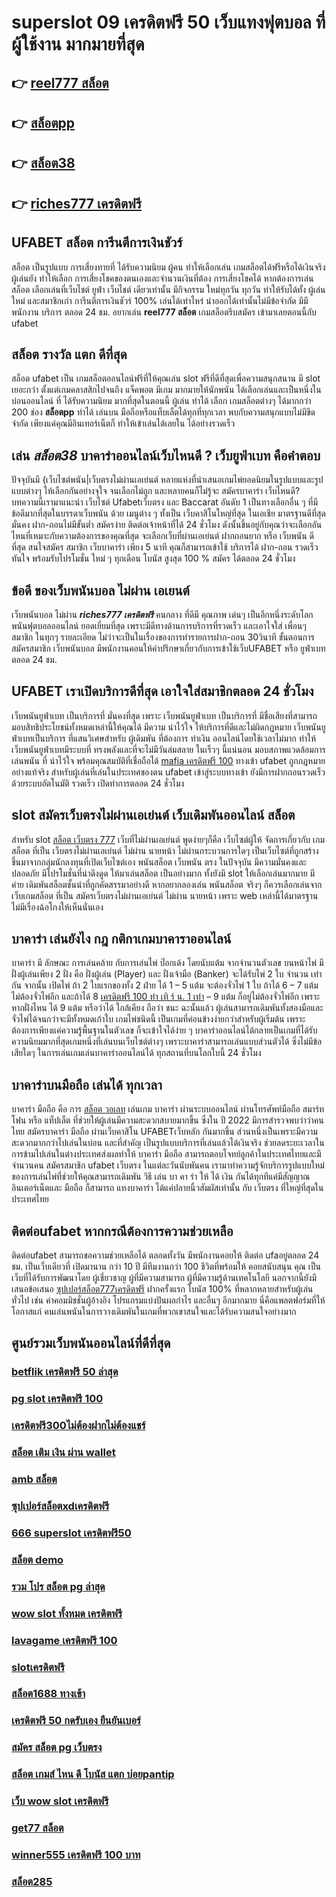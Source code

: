 # superslot 09 เครดิตฟรี 50  เว็บแทงฟุตบอล ที่ ผู้ใช้งาน มากมายที่สุด 

## 👉 [reel777 สล็อต](https://ufa7777.ufax.win/)
## 👉 [สล็อตpp](https://ufabetpgufa.ufax.win/)
## 👉 [สล็อต38](https://ufa7777.ufax.win/)
## 👉 [riches777 เครดิตฟรี](https://ufabetpgufa.ufax.win/)

## UFABET สล็อต  การีนตีการเงินชัวร์

สล็อต เป็นรูปแบบ การเสี่ยงทายที่  ได้รับความนิยม ผู้คน  ทำให้เลือกเล่น เกมสล็อตได้ฟรีหรือได้เงินจริง ผู้เล่นยัง  ทำให้เลือก การเสี่ยงโชคของตนเองและจำนวนเงินที่ต้อง การเสี่ยงโชคได้ หากต้องการเล่นสล็อต เลือกเล่นที่เว็บไชต์   ยูฟ่า เว็บไชต์ เดียวเท่านั้น มีกิจกรรม  ใหม่ทุกวัน ทุกวัน   ทำให้รับได้ทั้ง ผู้เล่นใหม่ และสมาชิกเก่า การีนตีการเงินชัวร์ 100% เล่นได้เท่าไหร่ นำออกได้เท่านั้นไม่มีข้อจำกัด มีมีพนักงาน บริการ ตลอด 24 ชม.   อยากเล่น **reel777 สล็อต** เกมสล็อตรีบสมัคร เข้ามาเลยตอนนี้กับ  ufabet 


## สล็อต  รางวัล แตก ดีที่สุด

สล็อต  ufabet   เป็น เกมสล็อตออนไลน์ฟรีที่ให้คุณเล่น slot ฟรีที่ดีที่สุดเพื่อความสนุกสนาน มี slot  เยอะกว่า ตั้งแต่เกมคลาสสิกไปจนถึง แจ็คพอต  มีเกม มากมายให้นักพนัน ได้เลือกเล่นและเป็นหนึ่งใน  บ่อนออนไลน์ ที่  ได้รับความนิยม มากที่สุดในตอนนี้  ผู้เล่น  ทำได้ เลือก เกมสล็อตต่างๆ ได้มากกว่า 200 ช่อง  **สล็อตpp** ทำได้ เล่นบน มือถือหรือแท็บเล็ตได้ทุกที่ทุกเวลา พบกับความสนุกแบบไม่มีขีดจำกัด เพียงแค่คุณมีอินเทอร์เน็ตก็  ทำให้เข้าเล่นได้เลยใน ได้อย่างรวดเร็ว  


## เล่น *สล็อต38* บาคาร่าออนไลน์เว็บไหนดี ?  เว็บยูฟ่าเบท คือคำตอบ

ปัจจุบันมี {เว็บไซต์พนัน|เว็บตรงไม่ผ่านเอเย่นต์  หลายแห่งที่นำเสนอเกมไพ่ยอดนิยมในรูปแบบและรูปแบบต่างๆ ให้เลือกกันอย่างจุใจ จนเลือกไม่ถูก และหลายคนก็ไม่รู้จะ สมัครบาคาร่า  เว็บไหนดี? บทความนี้เรามาแนะนำ เว็บไซต์ Ufabetเว็บตรง  และ Baccarat อันดับ 1 เป็นทางเลือกอื่น ๆ ที่มีข้อดีมากที่สุดในบรรดาเว็บพนัน ด้วย  เมนูต่าง ๆ  ทั้งเป็น เว็บคาสิโนใหญ่ที่สุด   ในเอเชีย มาตรฐานดีที่สุด มั่นคง ฝาก-ถอนไม่มีขั้นต่ำ  สมัครง่าย ติดต่อเจ้าหน้าที่ได้ 24 ชั่วโมง  ดังนั้นขึ้นอยู่กับคุณว่าจะเลือกอันไหนที่เหมาะกับความต้องการของคุณที่สุด จะเลือกเว็บที่ผ่านเอเย่นต์ ฝากถอนยาก หรือ เว็บพนัน ดีที่สุด สนใจสมัคร สมาชิก เว็บบาคาร่า  เพียง 5 นาที คุณก็สามารถเข้าใช้ บริการได้ ฝาก-ถอน รวดเร็วทันใจ พร้อมรับโปรโมชั่น ใหม่ ๆ ทุกเดือน โบนัส สูงสุด 100 % สมัคร ได้ตลอด 24 ชั่วโมง

##  ข้อดี ของเว็บพนันบอล ไม่ผ่าน เอเยนต์

 เว็บพนันบอล  ไม่ผ่าน ***riches777 เครดิตฟรี*** คนกลาง  ที่ดีมี  คุณภาพ เด่นๆ เป็นอีกหนึ่งระดับโลก  พนันฟุตบอลออนไลน์  ยอดเยี่ยมที่สุด  เพราะมีดีทางด้านการบริการที่รวดเร็ว และเอาใจใส่ เพื่อนๆ สมาชิก  ในทุกๆ รายละเอียด ไม่ว่าจะเป็นในเรื่องของการทำรายการฝาก-ถอน 30วินาที  ขั้นตอนการสมัครสมาชิก เว็บพนันบอล    มีพนักงานคอนให้คำปรึกษาเกี่ยวกับการเข้าใช้เว็บUFABET หรือ ยูฟ่าเบท ตลอด 24 ชม.


## UFABET เราเปิดบริการดีที่สุด เอาใจใส่สมาชิกตลอด 24 ชั่วโมง

 เว็บพนันยูฟ่าเบท เป็นบริการที่ มั่นคงที่สุด เพราะ เว็บพนันยูฟ่าเบท เป็นบริการที่ มีชื่อเสียงที่สามารถมอบสิทธิประโยชน์ทั้งหมดเหล่านี้ให้คุณได้ มีความ น่าไว้ใจ  ให้บริการที่ดีและไม่ผิดกฏหมาย  เว็บพนันยูฟ่าเบทเป็นบริการ ที่แสนวิเศษสำหรับ ผู้เดิมพัน ที่ต้องการ ทำเงิน ออนไลน์โดยใช้เวลาไม่มาก  ทำให้  เว็บพนันยูฟ่าเบทมีระบบที่ ทรงพลังและที่จะไม่มีวันล่มสลาย ในเร็วๆ นี้แน่นอน มอบสภาพแวดล้อมการเล่นพนัน ที่ น่าไว้ใจ พร้อมคุณสมบัติที่เชื่อถือได้ [mafia เครดิตฟรี 100](https://ufa7777.ufax.win/)  ทางเข้า ufabet   ถูกกฎหมายอย่างแท้จริง สำหรับผู้เล่นที่เล่นในประเทศของตน ufabet เข้าสู่ระบบทางเข้า ยังมีการฝากถอนรวดเร็วด้วยระบบอัตโนมัติ รวดเร็ว เปิดทำการตลอด 24 ชั่วโมง


##  slot  สมัครเว็บตรงไม่ผ่านเอเย่นต์    เว็บเดิมพันออนไลน์ สล็อต 

สำหรับ slot [สล็อต เว็บตรง 777](https://ufa7777.ufax.win/)   เว็บที่ไม่ผ่านเอเย่นต์ พูดง่ายๆก็คือ เว็บไซต์ผู้ให้ จัดการเกี่ยวกับ เกมสล็อต ที่เป็น เว็บตรงไม่ผ่านเอเย่นต์   ไม่ผ่าน นายหน้า  ไม่ผ่านกระบวนการใดๆ เป็นเว็บไซต์ที่ถูกสร้างขึ้นมาจากกลุ่มนักลงทุนที่เปิดเว็บไซต์เอง  พนันสล็อต   เว็บพนัน ตรง  ในปัจจุบัน มีความมั่นคงและปลอดภัย มีโปรโมชั่นที่น่าดึงดูด ให้มาเล่นสล็อต เป็นอย่างมาก ทั้งยังมี slot ให้เลือกเล่นมากมาย มีค่าย เดิมพันสล็อตชั้นนำที่ถูกคัดสรรมาอย่างดี หากอยากลองเล่น พนันสล็อต จริงๆ ก็ควรเลือกเล่นจากเว็บเกมสล็อต ที่เป็น  สมัครเว็บตรงไม่ผ่านเอเย่นต์   ไม่ผ่าน นายหน้า  เพราะ web เหล่านี้ได้มาตรฐานไม่มีเรื่องฉ้อโกงให้เห็นนั่นเอง


## บาคาร่า เล่นยังไง กฎ กติกาเกมบาคาราออนไลน์

บาคาร่า มี  ลักษณะ  การเล่นคล้าย กับการเล่นไพ่ ป๊อกเด้ง โดยนับแต้ม จากจำนวนตัวเลข บนหน้าไพ่ มีฝั่งผู้เล่นเพียง 2 ฝั่ง คือ ฝั่งผู้เล่น (Player)  และ ฝั่งเจ้ามือ (Banker) จะได้รับไพ่ 2 ใบ จำนวน เท่ากัน จากนั้น เปิดไพ่ ถ้า 2 ใบแรกของทั้ง 2 ฝ่าย ได้ 1 – 5 แต้ม จะต้องจั่วไพ่ 1 ใบ ถ้าได้ 6 – 7 แต้ม ไม่ต้องจั่วไพ่อีก  และถ้าได้ 8 [เครดิตฟรี 100 ทำ เทิ ร์ น. 1 เท่า](https://ufabetpgufa.ufax.win/) – 9 แต้ม ก็อยู่ไม่ต้องจั่วไพ่อีก เพราะหากฝั่งไหน ได้ 9 แต้ม หรือว่าได้ ใกล้เคียง ถือว่า ชนะ  ฉะนั้นแล้ว ผู้เล่นสามารถเดิมพันทั้งสองมือและจั่วไพ่ได้จนกว่าจะมีทั้งหมดเก้าใบ  เกมไพ่ชนิดนี้  เป็นเกมที่ค่อนข้างง่ายกว่าสำหรับผู้เริ่มต้น เพราะต้องการเพียงแค่ความรู้พื้นฐานในตัวเลข ก็จะเข้าใจได้ง่าย ๆ บาคาร่าออนไลน์ได้กลายเป็นเกมที่ได้รับความนิยมมากที่สุดเกมหนึ่งที่เล่นบนเว็บไซต์ต่างๆ เพราะบาคาร่าสามารถเล่นแบบส่วนตัวได้ ซึ่งไม่มีข้อเสียใดๆ ในการเล่นเกมเล่นบาคาร่าออนไลน์ได้  ทุกสถานที่บนโลกใบนี้  24 ชั่วโมง

##  บาคาร่าบนมือถือ เล่นได้ ทุกเวลา

บาคาร่า มือถือ คือ การ [สล็อต วอเลท](https://ufa7777.ufax.win/) เล่นเกม  บาคาร่า ผ่านระบบออนไลน์ ผ่านโทรศัพท์มือถือ สมาร์ทโฟน หรือ แท็ปเล็ต ที่ช่วยให้ผู้เล่นมีความสะดวกสบายมากขึ้น ซึ่งใน  ปี 2022 มีการสำรวจพบว่าว่าคนไทย สมัครบาคาร่า มือถือ ผ่านเว็บคาสิโน UFABETเว็บหลัก  กันมากขึ้น ส่วนหนึ่งเป็นเพราะมีความสะดวกมากกว่าไปเล่นในบ่อน และที่สำคัญ เป็นรูปแบบบริการที่เล่นแล้วได้เงินจริง ช่วยลดระยะเวลาในการข้ามไปเล่นในต่างประเทศส่งผลทำให้ บาคาร่า มือถือ สามารถตอบโจทย์ลูกค้าในประเทศไทยและมีจำนวนคน สมัครสมาชิก ufabet เว็บตรง  ในแต่ละวันนับพันคน เรามาทำความรู้จักบริการรูปแบบใหม่ของการเล่นไพ่ที่ช่วยให้คุณสามารถเดิมพัน  วิธี เล่น บา คา ร่า ให้ ได้ เงิน กันได้ทุกทีแค่มีสัญญาณอินเตอร์เน็ตและ มือถือ ก็สามารถ แทงบาคาร่า ได้แค่ปลายนิ้วสัมผัสเท่านั้น กับ  เว็บตรง  ที่ใหญ่ที่สุดในประเทศไทย


## ติดต่อufabet หากกรณีต้องการความช่วยเหลือ

ติดต่อufabet สามารถขอความช่วยเหลือได้  ตลอดทั้งวัน มีพนักงานคอยให้ ติดต่อ ufaอยู่ตลอด 24 ชม. เป็นเว็บเดียวที่ เปิดมานาน กว่า 10 ปี มีทีมงานกว่า 100 ชีวิตที่พร้อมให้ คอยสนับสนุน คุณ เป็นเว็บที่ได้รับการพัฒนาโดย ผู้เชี่ยวชาญ ผู้ที่มีความสามารถ ผู้ที่มีความรู้ด้านเทคโนโลยี นอกจากนี้ยังมีเสนอข้อเสนอ  [ซุปเปอร์สล็อต777เครดิตฟรี](https://ufabetpgufa.ufax.win/) ฝากครั้งแรก โบนัส 100%  ที่หลากหลายสำหรับผู้เล่นทั่วไป เช่น ค่าคอมมิชชั่นผู้อ้างอิง โปรแกรมแบ่งปันผลกำไร และอื่นๆ อีกมากมาย นี่คือแพลตฟอร์มที่ให้โอกาสแก่ คนเล่นพนันในการวางเดิมพันในเกมที่พวกเขาสนใจและได้รับความสนใจอย่างมาก


## ศูนย์รวมเว็บพนันออนไลน์ที่ดีที่สุด

### [betflik เครดิตฟรี 50 ล่าสุด](https://atom.io/themes/สมัคร%20pg%20ufabet%20betflik%20เครดิตฟรี%2050%20ล่าสุด%20วันนี้%20008%20สล็อต%2020%20รับ%20100%20เว็บตรง100%)
### [pg slot เครดิตฟรี 100](https://atom.io/themes/สมัคร%20pg%20ufabet%20mafia55%20เครดิตฟรี%2050%20008%20สล็อต%2020%20รับ%20100%20เว็บตรง100%)
### [เครดิตฟรี300ไม่ต้องฝากไม่ต้องแชร์](https://atom.io/themes/สมัคร%20pg%20ufabet%20สล็อต%20ทดลองเล่นฟรี%20ถอนได้%202021%20008%20สล็อต%2020%20รับ%20100%20เว็บตรง100%)
### [สล็อต เติม เงิน ผ่าน wallet](https://atom.io/themes/สมัคร%20pg%20ufabet%20winner99%20เครดิตฟรี%2050%20008%20สล็อต%2020%20รับ%20100%20เว็บตรง100%)
### [amb สล็อต](https://atom.io/themes/สมัคร%20pg%20ufabet%20สล็อต%20ทรูวอลเล็ต%20008%20สล็อต%2020%20รับ%20100%20เว็บตรง100%)
### [ซุปเปอร์สล็อตxdเครดิตฟรี](https://atom.io/themes/สมัคร%20pg%20ufabet%20สล็อต998%20008%20สล็อต%2020%20รับ%20100%20เว็บตรง100%)
### [666 superslot เครดิตฟรี50](https://atom.io/themes/สมัคร%20pg%20ufabet%20autoplay%20สล็อต%20008%20สล็อต%2020%20รับ%20100%20เว็บตรง100%)
### [สล็อต demo](https://atom.io/themes/สมัคร%20pg%20ufabet%20สล็อต%20ฝาก10%20รับ%20100%20ทำยอด%20200%20008%20สล็อต%2020%20รับ%20100%20เว็บตรง100%)
### [รวม โปร สล็อต pg ล่าสุด](https://atom.io/themes/สมัคร%20pg%20ufabet%20สล็อต555เครดิตฟรี%20008%20สล็อต%2020%20รับ%20100%20เว็บตรง100%)
### [wow slot ทั้งหมด เครดิตฟรี](https://atom.io/themes/สมัคร%20pg%20ufabet%20สล็อต%20wallet%20เครดิตฟรี100%20008%20สล็อต%2020%20รับ%20100%20เว็บตรง100%)
### [lavagame เครดิตฟรี 100](https://atom.io/themes/สมัคร%20pg%20ufabet%20777%20superslot%20เครดิตฟรี50%20008%20สล็อต%2020%20รับ%20100%20เว็บตรง100%)
### [slotเครดิตฟรี](https://atom.io/themes/สมัคร%20pg%20ufabet%20เครดิตฟรี50ไม่ต้องฝากไม่ต้องแชร์%20แค่สมัครล่าสุด%20008%20สล็อต%2020%20รับ%20100%20เว็บตรง100%)
### [สล็อต1688 ทางเข้า](https://atom.io/themes/สมัคร%20pg%20ufabet%20สล็อต%20ฝาก20รับ100%20ทํา%20200ถอนได้100วอเลท%20008%20สล็อต%2020%20รับ%20100%20เว็บตรง100%)
### [เครดิตฟรี 50 กดรับเอง ยืนยันเบอร์](https://atom.io/themes/สมัคร%20pg%20ufabet%203xbet%20เครดิตฟรี%20008%20สล็อต%2020%20รับ%20100%20เว็บตรง100%)
### [สมัคร สล็อต pg เว็บตรง](https://atom.io/themes/สมัคร%20pg%20ufabet%20สล็อตpgทดลอง%20008%20สล็อต%2020%20รับ%20100%20เว็บตรง100%)
### [สล็อต เกมส์ ไหน ดี โบนัส แตก บ่อยpantip](https://atom.io/themes/สมัคร%20pg%20ufabet%20เครดิตฟรี%20ไม่ต้องฝาก%20ไม่ต้องแชร์%20แค่สมัคร%20กดรับเอง%20008%20สล็อต%2020%20รับ%20100%20เว็บตรง100%)
### [เว็บ wow slot เครดิตฟรี](https://atom.io/themes/สมัคร%20pg%20ufabet%20เครดิตฟรี%20กดรับ%20เอง%20008%20สล็อต%2020%20รับ%20100%20เว็บตรง100%)
### [get77 สล็อต](https://atom.io/themes/สมัคร%20pg%20ufabet%20888%20สล็อต%20008%20สล็อต%2020%20รับ%20100%20เว็บตรง100%)
### [winner555 เครดิตฟรี 100 บาท](https://atom.io/themes/สมัคร%20pg%20ufabet%20สล็อต%20บา%20คา%20ร่า%20008%20สล็อต%2020%20รับ%20100%20เว็บตรง100%)
### [สล็อต285](https://atom.io/themes/สมัคร%20pg%20ufabet%20เครดิตฟรี%20ไม่ต้องฝาก%20ไม่ต้องแชร์%20008%20สล็อต%2020%20รับ%20100%20เว็บตรง100%)